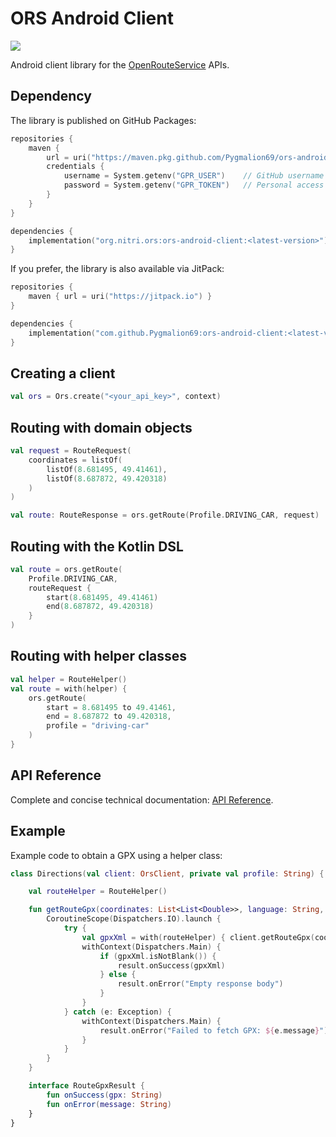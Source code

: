 # ORS Android Client

[![](https://jitpack.io/v/Pygmalion69/ors-android-client.svg)](https://jitpack.io/#Pygmalion69/ors-android-client)

Android client library for the [OpenRouteService](https://openrouteservice.org) APIs.

## Dependency

The library is published on GitHub Packages:

```kotlin
repositories {
    maven {
        url = uri("https://maven.pkg.github.com/Pygmalion69/ors-android-client")
        credentials {
            username = System.getenv("GPR_USER")    // GitHub username
            password = System.getenv("GPR_TOKEN")   // Personal access token
        }
    }
}

dependencies {
    implementation("org.nitri.ors:ors-android-client:<latest-version>")
}
```

If you prefer, the library is also available via JitPack:

```kotlin
repositories {
    maven { url = uri("https://jitpack.io") }
}

dependencies {
    implementation("com.github.Pygmalion69:ors-android-client:<latest-version>")
}
```

## Creating a client

```kotlin
val ors = Ors.create("<your_api_key>", context)
```

## Routing with domain objects

```kotlin
val request = RouteRequest(
    coordinates = listOf(
        listOf(8.681495, 49.41461),
        listOf(8.687872, 49.420318)
    )
)

val route: RouteResponse = ors.getRoute(Profile.DRIVING_CAR, request)
```

## Routing with the Kotlin DSL

```kotlin
val route = ors.getRoute(
    Profile.DRIVING_CAR,
    routeRequest {
        start(8.681495, 49.41461)
        end(8.687872, 49.420318)
    }
)
```

## Routing with helper classes

```kotlin
val helper = RouteHelper()
val route = with(helper) {
    ors.getRoute(
        start = 8.681495 to 49.41461,
        end = 8.687872 to 49.420318,
        profile = "driving-car"
    )
}
```

## API Reference

Complete and concise technical documentation: [API Reference](https://pygmalion.nitri.org/docs/ors-android-client/).

## Example

Example code to obtain a GPX using a helper class:

```kotlin
class Directions(val client: OrsClient, private val profile: String) {

    val routeHelper = RouteHelper()

    fun getRouteGpx(coordinates: List<List<Double>>, language: String, result: RouteGpxResult) {
        CoroutineScope(Dispatchers.IO).launch {
            try {
                val gpxXml = with(routeHelper) { client.getRouteGpx(coordinates, language, profile) }
                withContext(Dispatchers.Main) {
                    if (gpxXml.isNotBlank()) {
                        result.onSuccess(gpxXml)
                    } else {
                        result.onError("Empty response body")
                    }
                }
            } catch (e: Exception) {
                withContext(Dispatchers.Main) {
                    result.onError("Failed to fetch GPX: ${e.message}")
                }
            }
        }
    }

    interface RouteGpxResult {
        fun onSuccess(gpx: String)
        fun onError(message: String)
    }
}
```
